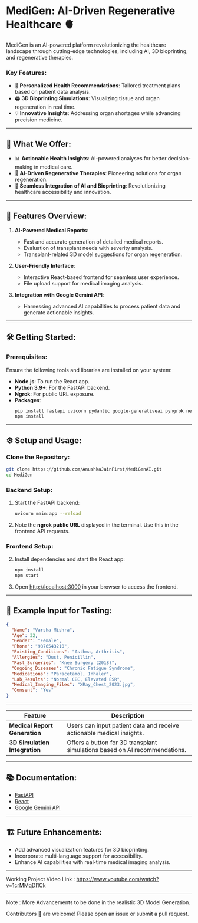 # MediGen: AI-Driven Regenerative Healthcare 🫀


MediGen is an AI-powered platform revolutionizing the healthcare landscape through cutting-edge technologies, including AI, 3D bioprinting, and regenerative therapies.


### Key Features:
- 🧬 **Personalized Health Recommendations**: Tailored treatment plans based on patient data analysis.
- 🖨️ **3D Bioprinting Simulations**: Visualizing tissue and organ regeneration in real time.
- 💡 **Innovative Insights**: Addressing organ shortages while advancing precision medicine.


---


## 🚀 What We Offer:


- 📊 **Actionable Health Insights**: AI-powered analyses for better decision-making in medical care.
- 🧠 **AI-Driven Regenerative Therapies**: Pioneering solutions for organ regeneration.
- 🔗 **Seamless Integration of AI and Bioprinting**: Revolutionizing healthcare accessibility and innovation.


---


## 🌟 Features Overview:
1. **AI-Powered Medical Reports**:
   - Fast and accurate generation of detailed medical reports.
   - Evaluation of transplant needs with severity analysis.
   - Transplant-related 3D model suggestions for organ regeneration.


2. **User-Friendly Interface**:
   - Interactive React-based frontend for seamless user experience.
   - File upload support for medical imaging analysis.


3. **Integration with Google Gemini API**:
   - Harnessing advanced AI capabilities to process patient data and generate actionable insights.


---


## 🛠️ Getting Started:


### Prerequisites:
Ensure the following tools and libraries are installed on your system:
- **Node.js**: To run the React app.
- **Python 3.9+**: For the FastAPI backend.
- **Ngrok**: For public URL exposure.
- **Packages**:
  ```bash
  pip install fastapi uvicorn pydantic google-generativeai pyngrok nest-asyncio
  npm install
  ```


---


## ⚙️ Setup and Usage:


### Clone the Repository:
```bash
git clone https://github.com/AnushkaJainFirst/MediGenAI.git
cd MediGen
```


### Backend Setup:


1. Start the FastAPI backend:
   ```bash
   uvicorn main:app --reload
   ```
2. Note the **ngrok public URL** displayed in the terminal. Use this in the frontend API requests.


### Frontend Setup:


2. Install dependencies and start the React app:
   ```bash
   npm install
   npm start
   ```
3. Open [http://localhost:3000](http://localhost:3000) in your browser to access the frontend.


---


## 🧪 Example Input for Testing:
```json
{
  "Name": "Varsha Mishra",
  "Age": 32,
  "Gender": "Female",
  "Phone": "9876543210",
  "Existing_Conditions": "Asthma, Arthritis",
  "Allergies": "Dust, Penicillin",
  "Past_Surgeries": "Knee Surgery (2018)",
  "Ongoing_Diseases": "Chronic Fatigue Syndrome",
  "Medications": "Paracetamol, Inhaler",
  "Lab_Results": "Normal CBC, Elevated ESR",
  "Medical_Imaging_Files": "XRay_Chest_2023.jpg",
  "Consent": "Yes"
}
```


---


| Feature | Description |
|---------|-------------|
| **Medical Report Generation** | Users can input patient data and receive actionable medical insights. |
| **3D Simulation Integration** | Offers a button for 3D transplant simulations based on AI recommendations. |


---


## 📚 Documentation:
- [FastAPI](https://fastapi.tiangolo.com/)
- [React](https://reactjs.org/)
- [Google Gemini API](https://developers.google.com/)


---


## 🏗️ Future Enhancements:
- Add advanced visualization features for 3D bioprinting.
- Incorporate multi-language support for accessibility.
- Enhance AI capabilities with real-time medical imaging analysis.


---


Working Project Video Link : https://www.youtube.com/watch?v=1crMMqDI1Ck


---


Note : More Advancements to be done in the realistic 3D Model Generation.


Contributors 🤝 are welcome! Please open an issue or submit a pull request.





